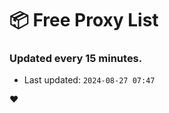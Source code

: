 # :package: Free Proxy List
### Updated every 15 minutes.

- Last updated: `2024-08-27 07:47`

:heart:
